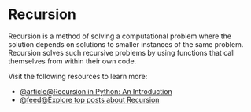 # Recursion

Recursion is a method of solving a computational problem where the solution depends on solutions to smaller instances of the same problem. Recursion solves such recursive problems by using functions that call themselves from within their own code.

Visit the following resources to learn more:

- [@article@Recursion in Python: An Introduction](https://realpython.com/python-recursion/)
- [@feed@Explore top posts about Recursion](https://app.daily.dev/tags/recursion?ref=roadmapsh)
